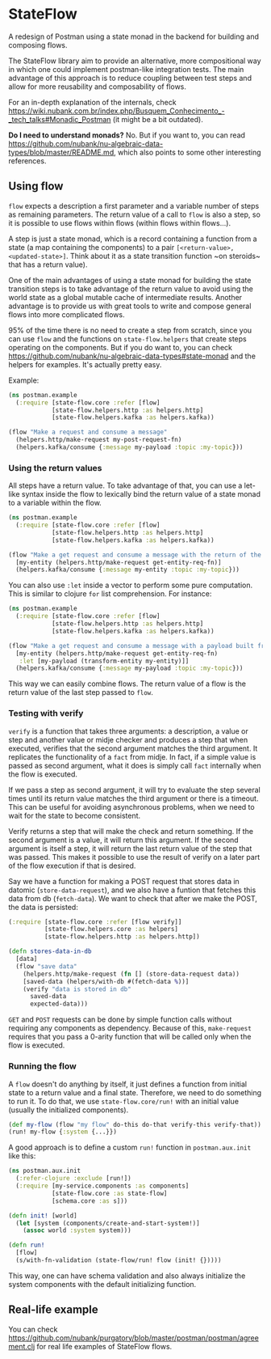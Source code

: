 # StateFlow

A redesign of Postman using a state monad in the backend for building and composing flows.

The StateFlow library aim to provide an alternative, more compositional way in which one could implement postman-like integration tests. The main advantage of this approach is to reduce coupling between test steps and allow for more reusability and composability of flows.

For an in-depth explanation of the internals, check https://wiki.nubank.com.br/index.php/Busquem_Conhecimento_-_tech_talks#Monadic_Postman (it might be a bit outdated).

**Do I need to understand monads?**
No. But if you want to, you can read https://github.com/nubank/nu-algebraic-data-types/blob/master/README.md, which also points to some other interesting references.

## Using flow

`flow` expects a description a first parameter and a variable number of steps as remaining parameters. The return value of a call to `flow` is also a step, so it is possible to use flows within flows (within flows within flows...).

A step is just a state monad, which is a record containing a function from a state (a map containing the components) to a pair `[<return-value>, <updated-state>]`. Think about it as a state transition function ~on steroids~ that has a return value).

One of the main advantages of using a state monad for building the state transition steps is to take advantage of the return value to avoid using the world state as a global mutable cache of intermediate results. Another advantage is to provide us with great tools to write and compose general flows into more complicated flows.

95% of the time there is no need to create a step from scratch, since you can use `flow` and the functions on `state-flow.helpers` that create steps operating on the components. But if you do want to, you can check https://github.com/nubank/nu-algebraic-data-types#state-monad and the helpers for examples. It's actually pretty easy.

Example:
```clojure
(ns postman.example
  (:require [state-flow.core :refer [flow]
            [state-flow.helpers.http :as helpers.http]
            [state-flow.helpers.kafka :as helpers.kafka))

(flow "Make a request and consume a message"
  (helpers.http/make-request my-post-request-fn)
  (helpers.kafka/consume {:message my-payload :topic :my-topic}))
```

### Using the return values

All steps have a return value. To take advantage of that, you can use a let-like syntax inside the flow to lexically bind the return value of a state monad to a variable within the flow.

```clojure
(ns postman.example
  (:require [state-flow.core :refer [flow]
            [state-flow.helpers.http :as helpers.http]
            [state-flow.helpers.kafka :as helpers.kafka))

(flow "Make a get request and consume a message with the return of the request as payload"
  [my-entity (helpers.http/make-request get-entity-req-fn)]
  (helpers.kafka/consume {:message my-entity :topic :my-topic}))
```

You can also use `:let` inside a vector to perform some pure computation. This is similar to clojure `for` list comprehension. For instance:

```clojure
(ns postman.example
  (:require [state-flow.core :refer [flow]
            [state-flow.helpers.http :as helpers.http]
            [state-flow.helpers.kafka :as helpers.kafka))

(flow "Make a get request and consume a message with a payload built from the return value of the request"
  [my-entity (helpers.http/make-request get-entity-req-fn)
   :let [my-payload (transform-entity my-entity)]]
  (helpers.kafka/consume {:message my-payload :topic :my-topic}))
```

This way we can easily combine flows. The return value of a flow is the return value of the last step passed to `flow`.

### Testing with verify

`verify` is a function that takes three arguments: a description, a value or step and another value or midje checker
and produces a step that when executed, verifies that the second argument matches the third argument. It replicates the functionality of a `fact` from midje.
In fact, if a simple value is passed as second argument, what it does is simply call `fact` internally when the flow is executed.

If we pass a step as second argument, it will try to evaluate the step several times until its return value matches the third argument or there is a timeout. This can be useful for avoiding asynchronous problems, when we need to wait for the state to become consistent.

Verify returns a step that will make the check and return something. If the second argument is a value, it will return this argument. If the second argument is itself a step, it will return the last return value of the step that was passed. This makes it possible to use the result of verify on a later part of the flow execution if that is desired.

Say we have a function for making a POST request that stores data in datomic (`store-data-request`),
and we also have a funtion that fetches this data from db (`fetch-data`). We want to check that after we make the POST, the data is persisted:

```clojure
(:require [state-flow.core :refer [flow verify]]
          [state-flow.helpers.core :as helpers]
          [state-flow.helpers.http :as helpers.http])

(defn stores-data-in-db
  [data]
  (flow "save data"
    (helpers.http/make-request (fn [] (store-data-request data))
    [saved-data (helpers/with-db #(fetch-data %))]
    (verify "data is stored in db"
      saved-data
      expected-data)))
```

`GET` and `POST` requests can be done by simple function calls without requiring any components as dependency. Because of this, `make-request` requires that you pass a 0-arity function that will be called only when the flow is executed.

### Running the flow

A `flow` doesn't do anything by itself, it just defines a function from initial state to a return value and a final state. Therefore, we need to do something to run it. To do that, we use `state-flow.core/run!` with an initial value (usually the initialized components).

```clojure
(def my-flow (flow "my flow" do-this do-that verify-this verify-that))
(run! my-flow {:system {...}})
```

A good approach is to define a custom `run!` function in `postman.aux.init` like this:

```clojure
(ns postman.aux.init
  (:refer-clojure :exclude [run!])
  (:require [my-service.components :as components]
            [state-flow.core :as state-flow]
            [schema.core :as s]))

(defn init! [world]
  (let [system (components/create-and-start-system!)]
    (assoc world :system system)))

(defn run!
  [flow]
  (s/with-fn-validation (state-flow/run! flow (init! {}))))
```
This way, one can have schema validation and also always initialize the system components with the default initializing function.

## Real-life example

You can check https://github.com/nubank/purgatory/blob/master/postman/postman/agreement.clj for real life examples of StateFlow flows.
